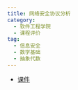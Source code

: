 ```yaml
---
title: 网络安全协议分析
category:
  - 软件工程学院
  - 课程评价
tag:
  - 信息安全
  - 数学基础
  - 抽象代数
---
```



- [课件](https://drive.vanillaaaa.org/SharedCourses/软件工程学院/网络安全协议分析/2024-2025学年下学期)
